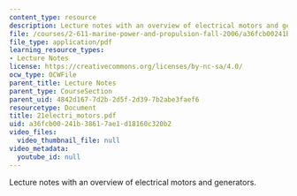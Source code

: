```yaml
---
content_type: resource
description: Lecture notes with an overview of electrical motors and generators.
file: /courses/2-611-marine-power-and-propulsion-fall-2006/a36fcb00241b38617ae1d18160c320b2_21electri_motors.pdf
file_type: application/pdf
learning_resource_types:
- Lecture Notes
license: https://creativecommons.org/licenses/by-nc-sa/4.0/
ocw_type: OCWFile
parent_title: Lecture Notes
parent_type: CourseSection
parent_uid: 4842d167-7d2b-2d5f-2d39-7b2abe3faef6
resourcetype: Document
title: 21electri_motors.pdf
uid: a36fcb00-241b-3861-7ae1-d18160c320b2
video_files:
  video_thumbnail_file: null
video_metadata:
  youtube_id: null
---
```

Lecture notes with an overview of electrical motors and generators.
